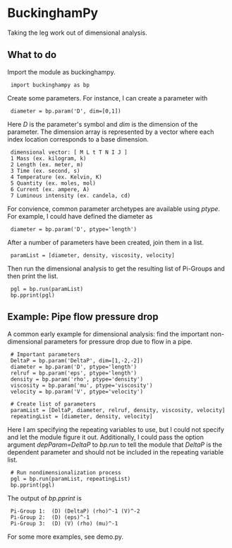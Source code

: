 # BuckinghamPy

Taking the leg work out of dimensional analysis.

## What to do

Import the module as buckinghampy.

     import buckinghampy as bp

Create some parameters. For instance, I can create a parameter with

     diameter = bp.param('D', dim=[0,1])

Here _D_ is the parameter's symbol and _dim_ is the dimension of the parameter. The dimension array is represented by a vector where each index location corresponds to a base dimension. 

     dimensional vector: [ M L t T N I J ]
     1 Mass (ex. kilogram, k)
     2 Length (ex. meter, m)
     3 Time (ex. second, s)
     4 Temperature (ex. Kelvin, K)
     5 Quantity (ex. moles, mol)
     6 Current (ex. ampere, A)
     7 Luminous intensity (ex. candela, cd)

For convience, common parameter archetypes are available using _ptype_. For example, I could have defined the diameter as

     diameter = bp.param('D', ptype='length')

After a number of parameters have been created, join them in a list.

     paramList = [diameter, density, viscosity, velocity]

Then run the dimensional analysis to get the resulting list of Pi-Groups and then print the list.

     pgl = bp.run(paramList)
     bp.pprint(pgl)

## Example: Pipe flow pressure drop

A common early example for dimensional analysis: find the important non-dimensional parameters for pressure drop due to flow in a pipe.

     # Important parameters
     DeltaP = bp.param('DeltaP', dim=[1,-2,-2])
     diameter = bp.param('D', ptype='length')
     relruf = bp.param('eps', ptype='length')
     density = bp.param('rho', ptype='density')
     viscosity = bp.param('mu', ptype='viscosity')
     velocity = bp.param('V', ptype='velocity')

     # Create list of parameters
     paramList = [DeltaP, diameter, relruf, density, viscosity, velocity]
     repeatingList = [diameter, density, velocity]

Here I am specifying the repeating variables to use, but I could not specify and let the module figure it out. Additionally, I could pass the option argument _depParam=DeltaP_ to _bp.run_ to tell the module that _DeltaP_ is the dependent parameter and should not be included in the repeating variable list.

     # Run nondimensionalization process
     pgl = bp.run(paramList, repeatingList)
     bp.pprint(pgl)

The output of _bp.pprint_ is

     Pi-Group 1:  (D) (DeltaP) (rho)^-1 (V)^-2 
     Pi-Group 2:  (D) (eps)^-1 
     Pi-Group 3:  (D) (V) (rho) (mu)^-1 
     
For some more examples, see demo.py.
